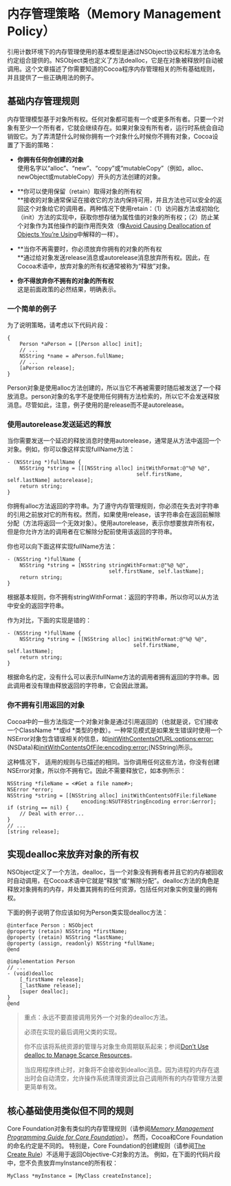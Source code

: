 # 内存管理策略（Memory Management Policy）

引用计数环境下的内存管理使用的基本模型是通过NSObject协议和标准方法命名约定组合提供的。NSObject类也定义了方法dealloc，它是在对象被释放时自动被调用。这个文章描述了你需要知道的Cocoa程序内存管理相关的所有基础规则，并且提供了一些正确用法的例子。

## 基础内存管理规则

内存管理模型基于对象所有权。任何对象都可能有一个或更多所有者。只要一个对象有至少一个所有者，它就会继续存在。如果对象没有所有者，运行时系统会自动销毁它。为了弄清楚什么时候你拥有一个对象什么时候你不拥有对象，Cocoa设置了下面的策略：

* **你拥有任何你创建的对象**  
  使用名字以“alloc”、“new”、“copy”或“mutableCopy”（例如，alloc、newObject或mutableCopy）开头的方法创建的对象。

* **你可以使用保留（retain）取得对象的所有权                            
  **接收的对象通常保证在接收它的方法内保持可用，并且方法也可以安全的返回这个对象给它的调用者。两种情况下使用retain：（1）访问器方法或初始化（init）方法的实现中，获取你想存储为属性值的对象的所有权；（2）防止某个对象作为其他操作的副作用而失效（像[Avoid Causing Deallocation of Objects You’re Using](https://developer.apple.com/library/content/documentation/Cocoa/Conceptual/MemoryMgmt/Articles/mmPractical.html#//apple_ref/doc/uid/20000043-1000922)中解释的一样）。

* **当你不再需要时，你必须放弃你拥有的对象的所有权                            
  **通过给对象发送release消息或autorelease消息放弃所有权。因此，在Cocoa术语中，放弃对象的所有权通常被称为“释放”对象。

* **你不得放弃你不拥有的对象的所有权**  
  这是前面政策的必然结果，明确表示。

### 一个简单的例子

为了说明策略，请考虑以下代码片段：

```
{
    Person *aPerson = [[Person alloc] init];
    // ...
    NSString *name = aPerson.fullName;
    // ...
    [aPerson release];
}
```

Person对象是使用alloc方法创建的，所以当它不再被需要时随后被发送了一个释放消息。person对象的名字不是使用任何拥有方法检索的，所以它不会发送释放消息。尽管如此，注意，例子使用的是release而不是autorelease。

### 使用autorelease发送延迟的释放

当你需要发送一个延迟的释放消息时使用autorelease，通常是从方法中返回一个对象。例如，你可以像这样实现fullName方法：

```
- (NSString *)fullName {
    NSString *string = [[[NSString alloc] initWithFormat:@"%@ %@",
                                          self.firstName, self.lastName] autorelease];
    return string;
}
```

你拥有alloc方法返回的字符串。为了遵守内存管理规则，你必须在失去对字符串的引用之前放对它的所有权。然而，如果使用release，该字符串会在返回前解除分配（方法将返回一个无效对象）。使用autorelease，表示你想要放弃所有权，但是你允许方法的调用者在它解除分配前使用该返回的字符串。

你也可以向下面这样实现fullName方法：

```
- (NSString *)fullName {
    NSString *string = [NSString stringWithFormat:@"%@ %@",
                                 self.firstName, self.lastName];
    return string;
}
```

根据基本规则，你不拥有stringWithFormat：返回的字符串，所以你可以从方法中安全的返回字符串。

作为对比，下面的实现是错的：

```
- (NSString *)fullName {
    NSString *string = [[NSString alloc] initWithFormat:@"%@ %@",
                                         self.firstName, self.lastName];
    return string;
}
```

根据命名约定，没有什么可以表示fullName方法的调用者拥有返回的字符串。因此调用者没有理由释放返回的字符串，它会因此泄漏。

### 你不拥有引用返回的对象

Cocoa中的一些方法指定一个对象对象是通过引用返回的（也就是说，它们接收一个ClassName \*\*或id \*类型的参数）。一种常见模式是如果发生错误时使用一个NSError对象包含错误相关的信息，如[initWithContentsOfURL:options:error:](https://developer.apple.com/documentation/foundation/nsdata/1407864-init)\(NSData\)和[initWithContentsOfFile:encoding:error:](https://developer.apple.com/documentation/foundation/nsstring/1412610-initwithcontentsoffile)\(NSString\)所示。

这种情况下， 适用的规则与已描述的相同。当你调用任何这些方法，你没有创建NSError对象，所以你不拥有它。因此不需要释放它，如本例所示：

```
NSString *fileName = <#Get a file name#>;
NSError *error;
NSString *string = [[NSString alloc] initWithContentsOfFile:fileName
                        encoding:NSUTF8StringEncoding error:&error];
if (string == nil) {
    // Deal with error...
}
// ...
[string release];
```

## 实现dealloc来放弃对象的所有权

NSObject定义了一个方法，dealloc，当一个对象没有拥有者并且它的内存被回收时自动调用，在Cocoa术语中它就是“释放”或“解除分配”。dealloc方法的角色是释放对象拥有的内存，并处置其拥有的任何资源，包括任何对象实例变量的拥有权。

下面的例子说明了你应该如何为Person类实现dealloc方法：

```
@interface Person : NSObject
@property (retain) NSString *firstName;
@property (retain) NSString *lastName;
@property (assign, readonly) NSString *fullName;
@end

@implementation Person
// ...
- (void)dealloc
    [_firstName release];
    [_lastName release];
    [super dealloc];
}
@end
```

> 重点：永远不要直接调用另外一个对象的dealloc方法。
>
> 必须在实现的最后调用父类的实现。
>
> 你不应该将系统资源的管理与对象生命周期联系起来；参阅[Don’t Use dealloc to Manage Scarce Resources](https://developer.apple.com/library/content/documentation/Cocoa/Conceptual/MemoryMgmt/Articles/mmPractical.html#//apple_ref/doc/uid/TP40004447-SW13)。
>
> 当应用程序终止时，对象将不会接收到dealloc消息。因为进程的内存在退出时会自动清空，允许操作系统清理资源比自己调用所有的内存管理方法要更简单有效。

## 核心基础使用类似但不同的规则

Core Foundation对象有类似的内存管理规则（请参阅[_Memory Management Programming Guide for Core Foundation_](https://developer.apple.com/library/content/documentation/CoreFoundation/Conceptual/CFMemoryMgmt/CFMemoryMgmt.html#//apple_ref/doc/uid/10000127i)）。 然而，Cocoa和Core Foundation的命名约定是不同的。 特别是，Core Foundation的创建规则（请参阅[The Create Rule](https://developer.apple.com/library/content/documentation/CoreFoundation/Conceptual/CFMemoryMgmt/Concepts/Ownership.html#//apple_ref/doc/uid/20001148-103029)）不适用于返回Objective-C对象的方法。 例如，在下面的代码片段中，您不负责放弃myInstance的所有权：

```
MyClass *myInstance = [MyClass createInstance];
```



